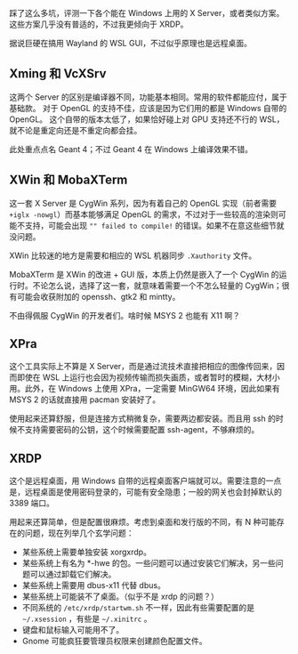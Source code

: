 踩了这么多坑，评测一下各个能在 Windows 上用的 X Server，或者类似方案。这些方案几乎没有普适的，不过我更倾向于 XRDP。

据说巨硬在搞用 Wayland 的 WSL GUI，不过似乎原理也是远程桌面。

## Xming 和 VcXSrv
这两个 Server 的区别是编译器不同，功能基本相同。常用的软件都能应付，属于基础款。
对于 OpenGL 的支持不佳，应该是因为它们用的都是 Windows 自带的 OpenGL。
这个自带的版本太低了，如果恰好碰上对 GPU 支持还不行的 WSL，就不论是重定向还是不重定向都会挂。

此处重点点名 Geant 4；不过 Geant 4 在 Windows 上编译效果不错。

## XWin 和 MobaXTerm
这一套 X Server 是 CygWin 系列，因为有着自己的 OpenGL 实现（前者需要 `+iglx -nowgl`）而基本能够满足 OpenGL 的需求，不过对于一些较高的渲染则可能不支持，可能会出现 `"" failed to compile!` 的错误。如果不在意这些细节就没问题。

XWin 比较迷的地方是需要和相应的 WSL 机器同步 `.Xauthority` 文件。

MobaXTerm 是 XWin 的改进 + GUI 版，本质上仍然是嵌入了一个 CygWin 的运行时。不论怎么说，选择了这一套，就意味着需要一个不怎么轻量的 CygWin；很有可能会收获附加的 openssh、gtk2 和 mintty。

不由得佩服 CygWin 的开发者们。啥时候 MSYS 2 也能有 X11 啊？

## XPra
这个工具实际上不算是 X Server，而是通过流技术直接把相应的图像传回来，因而即使在 WSL 上运行也会因为视频传输而损失画质，或者暂时的模糊，大材小用。此外，在 Windows 上使用 XPra，一定需要 MinGW64 环境，因此如果有 MSYS 2 的话就直接用 pacman 安装好了。

使用起来还算舒服，但是连接方式稍微复杂，需要两边都安装。而且用 ssh 的时候不支持需要密码的公钥，这个时候需要配置 ssh-agent，不够麻烦的。

## XRDP
这个是远程桌面，用 Windows 自带的远程桌面客户端就可以。需要注意的一点是，远程桌面是使用密码登录的，可能有安全隐患；一般的网关也会封掉默认的 3389 端口。

用起来还算简单，但是配置很麻烦。考虑到桌面和发行版的不同，有 N 种可能存在的问题，现在列举几个玄学问题：

* 某些系统上需要单独安装 xorgxrdp。
* 某些系统上有名为 *-hwe 的包。一些问题可以通过安装它们解决，另一些问题可以通过卸载它们解决。
* 某些系统上需要用 dbus-x11 代替 dbus。
* 某些系统上可能装不了桌面。（似乎不是 xrdp 的问题？）
* 不同系统的 `/etc/xrdp/startwm.sh` 不一样，因此有些需要配置的是 `~/.xsession` ，有些是 `~/.xinitrc` 。
* 键盘和鼠标输入可能用不了。
* Gnome 可能疯狂要管理员权限来创建颜色配置文件。
